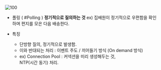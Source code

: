 ![100](https://image.yes24.com/goods/95800974/XL)

- 폴링 ( #Polling ) **정기적으로 질의하는 것**
 ex) 집배원이 정기적으로 우편함을 확인하며 편지를 모은 다음 배송한다.

- 특징
	- 단방향 질의, 정기적으로 발생함.
	- 이와 반대되는 처리 : 이벤트 주도 / 끼어들기 방식 (On demand 방식)
	- ex) Connection Pool : 커넥션을 미리 생성해두는 것, <br/> NTP(시간 동기) 처리.
